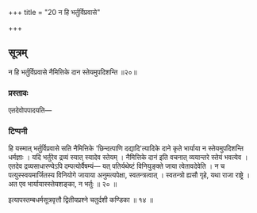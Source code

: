 +++
title = "20 न हि भर्तुर्विप्रवासे"

+++
## सूत्रम्
न हि भर्तुर्विप्रवासे नैमित्तिके दान स्तेयमुपदिशन्ति ॥२०॥  
### प्रस्तावः
एतदेवोपपादयति—  
### टिप्पनी
हि यस्मात् भर्तुर्विप्रवासे सति नैमित्तिके 'छिन्दत्पाणि दद्यादि'त्यादिके दाने कृते भार्याया न स्तेयमुपदिशन्ति धर्मज्ञाः । यदि भर्तुरेव द्रव्यं स्यात् स्यादेव स्तेयम् । नैमित्तिके दानं इति वचनात् व्ययान्तरे स्तेयं भवत्येव । एतदेव द्रव्यसाधारण्येऽपि दम्पत्योर्वैषम्यं— यत् पतिर्यथेष्टं विनियुङ्क्ते जाया त्वेतावदेवेति । न च पत्युस्स्वयमार्जितस्य विनियोगे जायाया अनुमत्यपेक्षा, स्वतन्त्रत्वात् । स्वतन्त्रो ह्यसौ गृहे, यथा राजा
राष्ट्रे । अत एव भार्यायास्स्तेयशङ्का, न भर्तुः ॥ २० ॥  

इत्यापस्तम्बधर्मसूत्रवृत्तौ द्वितीयप्रश्ने चतुर्दशी कण्डिका ॥ १४ ॥

